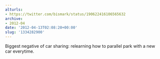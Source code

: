 ```yaml
---
alturls:
- https://twitter.com/bismark/status/190622416106565632
archive:
- 2012-04
date: '2012-04-13T02:08:20+00:00'
slug: '1334282900'
---
```


Biggest negative of car sharing: relearning how to parallel park with a new car everytime.

